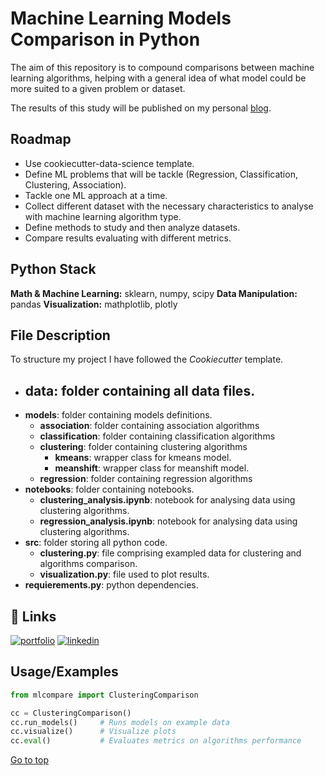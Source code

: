 # Machine Learning Models Comparison in Python

The aim of this repository is to compound comparisons between machine learning algorithms,
helping with a general idea of what model could be more suited to a given problem or dataset.


The results of this study will be published on my personal
[blog](https://gabrielarscp.wixsite.com/gabsdatascience/blog).

## Roadmap

- Use cookiecutter-data-science template. 
- Define ML problems that will be tackle (Regression, Classification, Clustering, Association).
- Tackle one ML approach at a time.
- Collect different dataset with the necessary characteristics to analyse with machine learning algorithm type.  
- Define methods to study and then analyze datasets.
- Compare results evaluating with different metrics. 

## Python Stack

**Math & Machine Learning:** sklearn, numpy, scipy
**Data Manipulation:** pandas
**Visualization:** mathplotlib, plotly

## File Description
To structure my project I have followed the *Cookiecutter* template.

- **data**: folder containing all data files.
    -   
- **models**: folder containing models definitions.
    - **association**: folder containing association algorithms
    - **classification**: folder containing classification algorithms
    - **clustering**: folder containing clustering algorithms
        - **kmeans**: wrapper class for kmeans model.
        - **meanshift**: wrapper class for meanshift model.
    - **regression**: folder containing regression algorithms
- **notebooks**: folder containing notebooks.
    - **clustering_analysis.ipynb**: notebook for analysing data using clustering algorithms.
    - **regression_analysis.ipynb**: notebook for analysing data using clustering algorithms.
- **src**: folder storing all python code. 
    - **clustering.py**: file comprising exampled data for clustering and algorithms comparison. 
    - **visualization.py**: file used to plot results.
- **requierements.py**: python dependencies.

## 🔗 Links
[![portfolio](https://img.shields.io/badge/my_portfolio-000?style=for-the-badge&logo=ko-fi&logoColor=white)](https://gabrielarscp.wixsite.com/gabsdatascience/)
[![linkedin](https://img.shields.io/badge/linkedin-0A66C2?style=for-the-badge&logo=linkedin&logoColor=white)](https://www.linkedin.com/in/gabrielasanta/)

## Usage/Examples

```python
from mlcompare import ClusteringComparison

cc = ClusteringComparison()
cc.run_models()     # Runs models on example data
cc.visualize()      # Visualize plots
cc.eval()           # Evaluates metrics on algorithms performance

```

[Go to top](#TOP)
